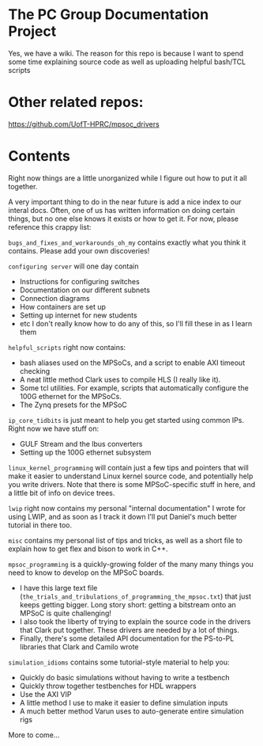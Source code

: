 # The PC Group Documentation Project

Yes, we have a wiki. The reason for this repo is because I want to spend some 
time explaining source code as well as uploading helpful bash/TCL scripts

# Other related repos:

https://github.com/UofT-HPRC/mpsoc_drivers


# Contents

Right now things are a little unorganized while I figure out how to put it all
together.

A very important thing to do in the near future is add a nice index to our 
interal docs. Often, one of us has written information on doing certain things, 
but no one else knows it exists or how to get it. For now, please reference 
this crappy list:

`bugs_and_fixes_and_workarounds_oh_my` contains exactly what you think it 
contains. Please add your own discoveries!

`configuring server` will one day contain 
 - Instructions for configuring switches
 - Documentation on our different subnets
 - Connection diagrams
 - How containers are set up
 - Setting up internet for new students
 - etc
I don't really know how to do any of this, so I'll fill these in as I learn them

`helpful_scripts` right now contains:
 - bash aliases used on the MPSoCs, and a script to enable AXI timeout checking
 - A neat little method Clark uses to compile HLS (I really like it). 
 - Some tcl utilities. For example, scripts that automatically configure the 
   100G ethernet for the MPSoCs.
 - The Zynq presets for the MPSoC

`ip_core_tidbits` is just meant to help you get started using common IPs. Right 
now we have stuff on:
 - GULF Stream and the lbus converters
 - Setting up the 100G ethernet subsystem

`linux_kernel_programming` will contain just a few tips and pointers that will 
make it easier to understand Linux kernel source code, and potentially help you 
write drivers. Note that there is some MPSoC-specific stuff in here, and a 
little bit of info on device trees.

`lwip` right now contains my personal "internal documentation" I wrote for using
LWIP, and as soon as I track it down I'll put Daniel's much better tutorial in 
there too.

`misc` contains my personal list of tips and tricks, as well as a short file to 
explain how to get flex and bison to work in C++.

`mpsoc_programming` is a quickly-growing folder of the many many things you 
need to know to develop on the MPSoC boards.
 - I have this large text file  (`the_trials_and_tribulations_of_programming_the_mpsoc.txt`) 
   that just keeps getting bigger. Long story short: getting a bitstream onto an
   MPSoC is quite challenging!
 - I also took the liberty of trying to explain the source code in the drivers
   that Clark put together. These drivers are needed by a lot of things.
 - Finally, there's some detailed API documentation for the PS-to-PL libraries 
   that Clark and Camilo wrote

`simulation_idioms` contains some tutorial-style material to help you:
 - Quickly do basic simulations without having to write a testbench
 - Quickly throw together testbenches for HDL wrappers 
 - Use the AXI VIP
 - A little method I use to make it easier to define simulation inputs
 - A much better method Varun uses to auto-generate entire simulation rigs
 
More to come...
